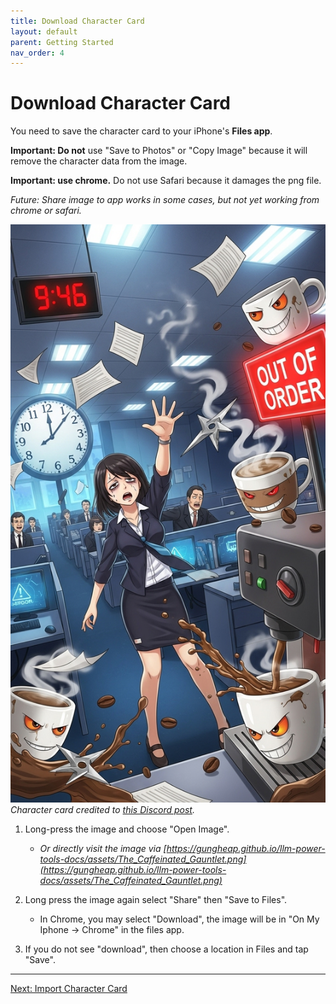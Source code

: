 ```yaml
---
title: Download Character Card
layout: default
parent: Getting Started
nav_order: 4
---
```


# Download Character Card

You need to save the character card to your iPhone's **Files app**.

**Important: Do not** use "Save to Photos" or "Copy Image" because it will remove the character data from the image.

**Important: use chrome.** Do not use Safari because it damages the png file.

*Future: Share image to app works in some cases, but not yet working from chrome or safari.*


![The Caffeinated Gauntlet](assets/The_Caffeinated_Gauntlet.png)
*Character card credited to [this Discord post](https://discord.com/channels/1100685673633153084/1378119188832321687).*

1. Long-press the image and choose "Open Image". 
    - *Or directly visit the image via [https://gungheap.github.io/llm-power-tools-docs/assets/The_Caffeinated_Gauntlet.png](https://gungheap.github.io/llm-power-tools-docs/assets/The_Caffeinated_Gauntlet.png)*
    
2. Long press the image again select "Share" then "Save to Files".
    - In Chrome, you may select "Download", the image will be in "On My Iphone -> Chrome" in the files app.
2. If you do not see "download", then choose a location in Files and tap "Save".


---
[Next: Import Character Card](./import-a-character-card.html)
